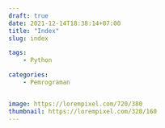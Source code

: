 ```yaml
---
draft: true
date: 2021-12-14T18:38:14+07:00
title: "Index"
slug: index

tags:
    - Python

categories:
    - Pemrograman


image: https://lorempixel.com/720/380
thumbnail: https://lorempixel.com/320/160
---
```

